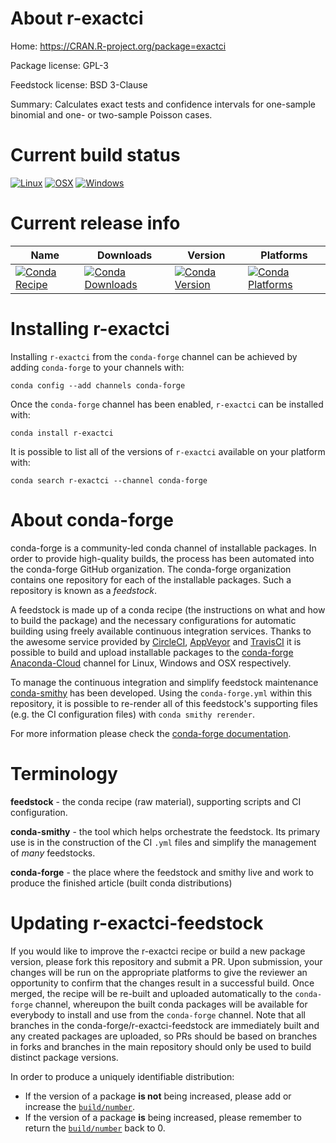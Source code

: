 About r-exactci
===============

Home: https://CRAN.R-project.org/package=exactci

Package license: GPL-3

Feedstock license: BSD 3-Clause

Summary: Calculates exact tests and confidence intervals for one-sample binomial and one- or two-sample Poisson cases. 



Current build status
====================

[![Linux](https://img.shields.io/circleci/project/github/conda-forge/r-exactci-feedstock/master.svg?label=Linux)](https://circleci.com/gh/conda-forge/r-exactci-feedstock)
[![OSX](https://img.shields.io/travis/conda-forge/r-exactci-feedstock/master.svg?label=macOS)](https://travis-ci.org/conda-forge/r-exactci-feedstock)
[![Windows](https://img.shields.io/appveyor/ci/conda-forge/r-exactci-feedstock/master.svg?label=Windows)](https://ci.appveyor.com/project/conda-forge/r-exactci-feedstock/branch/master)

Current release info
====================

| Name | Downloads | Version | Platforms |
| --- | --- | --- | --- |
| [![Conda Recipe](https://img.shields.io/badge/recipe-r--exactci-green.svg)](https://anaconda.org/conda-forge/r-exactci) | [![Conda Downloads](https://img.shields.io/conda/dn/conda-forge/r-exactci.svg)](https://anaconda.org/conda-forge/r-exactci) | [![Conda Version](https://img.shields.io/conda/vn/conda-forge/r-exactci.svg)](https://anaconda.org/conda-forge/r-exactci) | [![Conda Platforms](https://img.shields.io/conda/pn/conda-forge/r-exactci.svg)](https://anaconda.org/conda-forge/r-exactci) |

Installing r-exactci
====================

Installing `r-exactci` from the `conda-forge` channel can be achieved by adding `conda-forge` to your channels with:

```
conda config --add channels conda-forge
```

Once the `conda-forge` channel has been enabled, `r-exactci` can be installed with:

```
conda install r-exactci
```

It is possible to list all of the versions of `r-exactci` available on your platform with:

```
conda search r-exactci --channel conda-forge
```


About conda-forge
=================

conda-forge is a community-led conda channel of installable packages.
In order to provide high-quality builds, the process has been automated into the
conda-forge GitHub organization. The conda-forge organization contains one repository
for each of the installable packages. Such a repository is known as a *feedstock*.

A feedstock is made up of a conda recipe (the instructions on what and how to build
the package) and the necessary configurations for automatic building using freely
available continuous integration services. Thanks to the awesome service provided by
[CircleCI](https://circleci.com/), [AppVeyor](https://www.appveyor.com/)
and [TravisCI](https://travis-ci.org/) it is possible to build and upload installable
packages to the [conda-forge](https://anaconda.org/conda-forge)
[Anaconda-Cloud](https://anaconda.org/) channel for Linux, Windows and OSX respectively.

To manage the continuous integration and simplify feedstock maintenance
[conda-smithy](https://github.com/conda-forge/conda-smithy) has been developed.
Using the ``conda-forge.yml`` within this repository, it is possible to re-render all of
this feedstock's supporting files (e.g. the CI configuration files) with ``conda smithy rerender``.

For more information please check the [conda-forge documentation](https://conda-forge.org/docs/).

Terminology
===========

**feedstock** - the conda recipe (raw material), supporting scripts and CI configuration.

**conda-smithy** - the tool which helps orchestrate the feedstock.
                   Its primary use is in the construction of the CI ``.yml`` files
                   and simplify the management of *many* feedstocks.

**conda-forge** - the place where the feedstock and smithy live and work to
                  produce the finished article (built conda distributions)


Updating r-exactci-feedstock
============================

If you would like to improve the r-exactci recipe or build a new
package version, please fork this repository and submit a PR. Upon submission,
your changes will be run on the appropriate platforms to give the reviewer an
opportunity to confirm that the changes result in a successful build. Once
merged, the recipe will be re-built and uploaded automatically to the
`conda-forge` channel, whereupon the built conda packages will be available for
everybody to install and use from the `conda-forge` channel.
Note that all branches in the conda-forge/r-exactci-feedstock are
immediately built and any created packages are uploaded, so PRs should be based
on branches in forks and branches in the main repository should only be used to
build distinct package versions.

In order to produce a uniquely identifiable distribution:
 * If the version of a package **is not** being increased, please add or increase
   the [``build/number``](https://conda.io/docs/user-guide/tasks/build-packages/define-metadata.html#build-number-and-string).
 * If the version of a package **is** being increased, please remember to return
   the [``build/number``](https://conda.io/docs/user-guide/tasks/build-packages/define-metadata.html#build-number-and-string)
   back to 0.
